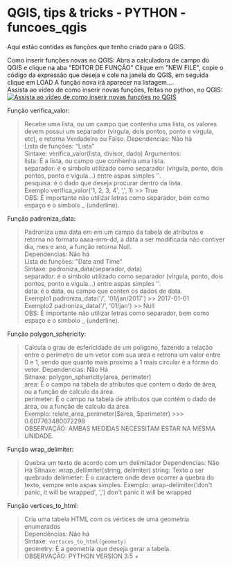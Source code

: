 # QGIS, tips & tricks - PYTHON - funcoes_qgis
Aqui estão contidas as funções que tenho criado para o QGIS.

Como inserir funções novas no QGIS:
Abra a calculadora de campo do QGIS e clique na aba "EDITOR DE FUNÇÃO"
Clique em "NEW FILE", copie o código da expressão que deseja e cole na janela do QGIS, em seguida clique em LOAD
A função nova irá aparecer na listagem....  
Assista ao vídeo de como inserir novas funções, feitas no python, no QGIS:  
[![Assista ao vídeo de como inserir novas funções no QGIS](https://img.youtube.com/vi/7JEcE0t70-c/0.jpg)](https://www.youtube.com/watch?v=7JEcE0t70-c)


Função verifica_valor:  
> Recebe uma lista, ou um campo que contenha uma lista, os valores devem possui um separador (virgula, dois pontos, ponto e vírgula, etc), e retorna Verdadeiro ou Falso.
  Dependencias: Não há  
  Lista de funções: "Lista"  
  Sintaxe: verifica_valor(lista, divisor, dado)
  Argumentos:  
  lista: É a lista, ou campo que conhenha uma lista.  
  separador: é o simbolo utilizado como separador (vírgula, ponto, dois pontos, ponto e vígula...) entre aspas simples ''.  
  pesquisa: é o dado que deseja procurar dentro da lista.  
  Exemplo verifica_valor('1, 2, 3, 4', ',', 1) >> True  
  OBS: É importante não utilizar letras como separador, bem como espaço e o simbolo _ (underline).  

Função padroniza_data:  
> Padroniza uma data em em um campo da tabela de atributos e retorna no formato aaaa-mm-dd, a data a ser modificada
  não contiver dia, mes e ano, a função retorna Null.  
  Dependencias: Não há  
  Lista de funções: "Date and Time"  
  Sintaxe: padroniza_data(separador, data)  
  separador: é o simbolo utilizado como separador (vírgula, ponto, dois pontos, ponto e vígula...) entre aspas simples ''.  
  data: é o data, ou campo que conten os dados de data.  
  Exemplo1 padroniza_data('/', '01/jan/2017') >> 2017-01-01  
  Exemplo2 padroniza_data('/', '01/jan') >> Null  
  OBS: É importante não utilizar letras como separador, bem como espaço e o simbolo _ (underline).  
  
Função polygon_sphericity:  
> Calcula o grau de esfericidade de um poligono, fazendo a relação entre o perimetro de um vetor com sua area e retrona um valor entre 0 e 1, sendo que quanto mais proximo a 1 mais circular é a fórma do vetor.
  Dependencias: Não Há  
  Sitnaxe: polygon_sphericity(area, perimeter)  
  area: É o campo na tabela de atributos que contem o dado de área, ou a função de calculo da área.  
  perimeter: É o campo na tabela de atributos que contém o dado de área, ou a função de calculo da área.  
  Exemplo: relate_area_perimeter($area, $perimeter) >>> 0.607763480072298  
  OBSERVAÇÃO: AMBAS MEDIDAS NECESSITAM ESTAR NA MESMA UNIDADE.  

Função wrap_delimiter:  
> Quebra um texto de acordo com um delimitador
  Dependencias: Não Há
  Sitnaxe: wrap_dellimiter(string, delimiter)
  string: Texto a ser quebrado
  delimieter: É o caractere onde deve ocorrer a quebra do texto, sempre ente aspas simples.
  Exemplo: wrap-delimiter('don't panic, it will be wrapped', ',')
  don't panic
  it will be wrapped

Função vertices_to_html:
> Cria uma tabela HTML com os vértices de uma geometria enumerados  
  Dependências: Não há  
  Sintaxe: `vertices_to_html(geomety)`  
  geometry: É a geometria que deseja gerar a tabela.  
  OBSERVAÇÃO: PYTHON VERSION 3.5 +
